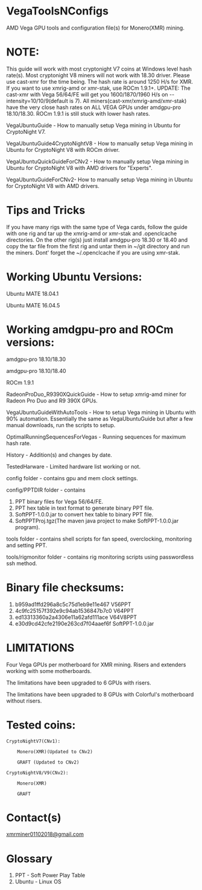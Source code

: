 # VegaToolsNConfigs
AMD Vega GPU tools and configuration file(s) for Monero(XMR) mining.


# NOTE:
This guide will work with most cryptonight V7 coins at Windows level hash rate(s).  Most cryptonight V8 miners will not work with 18.30 driver.  Please use cast-xmr for the time being.  The hash rate is around 1250 H/s for XMR.  If you want to use xmrig-amd or xmr-stak, use ROCm 1.9.1+.  UPDATE: The cast-xmr with Vega 56/64/FE will get you 1600/1870/1960 H/s on --intensity=10/10/9(default is 7).  All miners(cast-xmr/xmrig-amd/xmr-stak) have the very close hash rates on ALL VEGA GPUs under amdgpu-pro 18.10/18.30.  ROCm 1.9.1 is still stuck with lower hash rates.

VegaUbuntuGuide - How to manually setup Vega mining in Ubuntu for CryptoNight V7.

VegaUbuntuGuide4CryptoNightV8 - How to manually setup Vega mining in Ubuntu for CryptoNight V8 with ROCm driver.

VegaUbuntuQuickGuideForCNv2 - How to manually setup Vega mining in Ubuntu for CryptoNight V8 with AMD drivers for "Experts". 

VegaUbuntuGuideForCNv2- How to manually setup Vega mining in Ubuntu for CryptoNight V8 with AMD drivers.

# Tips and Tricks
If you have many rigs with the same type of Vega cards, follow the guide with one rig and tar up the xmrig-amd or xmr-stak and .openclcache directories.  On the other rig(s) just install amdgpu-pro 18.30 or 18.40 and copy the tar file from the first rig and untar them in ~/git directory and run the miners.  Dont' forget the ~/.openclcache if you are using xmr-stak.


# Working Ubuntu Versions:

Ubuntu MATE 18.04.1

Ubuntu MATE 16.04.5


# Working amdgpu-pro and ROCm versions:

amdgpu-pro 18.10/18.30

amdgpu-pro 18.10/18.40

ROCm 1.9.1


RadeonProDuo_R9390XQuickGuide - How to setup xmrig-amd miner for Radeon Pro Duo and R9 390X GPUs.

VegaUbuntuGuideWithAutoTools - How to setup Vega mining in Ubuntu with 90% automation.  Essentially the same as VegaUbuntuGuide but after a few manual downloads, run the scripts to setup.

OptimalRunningSequencesForVegas - Running sequences for maximum hash rate.

History - Addition(s) and changes by date.

TestedHarware - Limited hardware list working or not.

config folder - contains gpu and mem clock settings.

config/PPTDIR folder - contains
1. PPT binary files for Vega 56/64/FE.
2. PPT hex table in text format to generate binary PPT file.
3. SoftPPT-1.0.0.jar to convert hex table to binary PPT file.
4. SoftPPTProj.tgz(The maven java project to make SoftPPT-1.0.0.jar program).

tools folder - contains shell scripts for fan speed, overclocking, monitoring and setting PPT.

tools/rigmonitor folder - contains rig monitoring scripts using passwordless ssh method.

# Binary file checksums:
1.   b959ad1ffd296a8c5c75d1eb9e11e467  V56PPT
2.   4c9fc25157f392e9c94ab1536847b7c0  V64PPT
3.   ed13313360a2a4306e11a62afd111ace  V64V8PPT
4.   e30d9cd42cfe2190e263cd7f04aaef6f  SoftPPT-1.0.0.jar

# LIMITATIONS

Four Vega GPUs per motherboard for XMR mining.  Risers and extenders working with some motherboards.

The limitations have been upgraded to 6 GPUs with risers.

The limitations have been upgraded to 8 GPUs with Colorful's motherboard without risers.


# Tested coins:

    CryptoNightV7(CNv1):

        Monero(XMR)(Updated to CNv2)

        GRAFT (Updated to CNv2)

    CryptoNightV8/V9(CNv2):

        Monero(XMR)
        
        GRAFT


# Contact(s)

xmrminer01102018@gmail.com

# Glossary
1. PPT - Soft Power Play Table
2. Ubuntu - Linux OS
